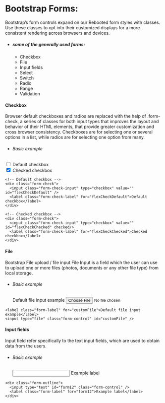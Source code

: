 # Bootstrap Forms:
Bootstrap’s form controls expand on our Rebooted form styles with classes. Use these classes to opt into their customized displays for a more consistent rendering across browsers and devices.

* <h5>some of the generally used forms:</h5>

    * Checkbox    
    * File
    * Input fields
    * Select
    * Switch
    * Radio
    * Range
    * Validation

#### Checkbox
 Browser default checkboxes and radios are replaced with the help of .form-check, a series of classes for both input types that improves the layout and behavior of their HTML elements, that provide greater customization and cross browser consistency. Checkboxes are for selecting one or several options in a list, while radios are for selecting one option from many.
   * <h6> Basic example </h6>
   <!-- Default checkbox -->
<div class="form-check">
  <input class="form-check-input" type="checkbox" value="" id="flexCheckDefault" />
  <label class="form-check-label" for="flexCheckDefault">Default checkbox</label>
</div>

<!-- Checked checkbox -->
<div class="form-check">
  <input class="form-check-input" type="checkbox" value="" id="flexCheckChecked" checked/>
  <label class="form-check-label" for="flexCheckChecked">Checked checkbox</label>
</div>

``` 
<!-- Default checkbox -->
<div class="form-check">
  <input class="form-check-input" type="checkbox" value="" id="flexCheckDefault" />
  <label class="form-check-label" for="flexCheckDefault">Default checkbox</label>
</div>

<!-- Checked checkbox -->
<div class="form-check">
  <input class="form-check-input" type="checkbox" value="" id="flexCheckChecked" checked/>
  <label class="form-check-label" for="flexCheckChecked">Checked checkbox</label>
</div>
```

#### File
Bootstrap File upload / file input
File Input is a field which the user can use to upload one or more files (photos, documents or any other file type) from local storage.
* <h6> Basic example </h6>
  <label class="form-label" for="customFile">Default file input example</label>
  <input type="file" class="form-control" id="customFile" />

```
<label class="form-label" for="customFile">Default file input example</label>
<input type="file" class="form-control" id="customFile" />
```

#### Input fields 
Input field refer specifically to the text input fields, which are used to obtain data from the users.
* <h6> Basic example </h6>
  <div class="form-outline">
  <input type="text" id="form12" class="form-control" />
  <label class="form-label" for="form12">Example label</label>
</div>

```
<div class="form-outline">
  <input type="text" id="form12" class="form-control" />
  <label class="form-label" for="form12">Example label</label>
</div>
```






  